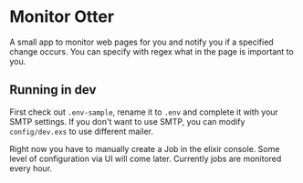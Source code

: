 # Monitor Otter

A small app to monitor web pages for you and notify you if a specified change occurs. You can
specify with regex what in the page is important to you.

## Running in dev

First check out `.env-sample`, rename it to `.env` and complete it with your SMTP settings. If you
don't want to use SMTP, you can modify `config/dev.exs` to use different mailer.

Right now you have to manually create a Job in the elixir console. Some level of configuration via
UI will come later. Currently jobs are monitored every hour.
